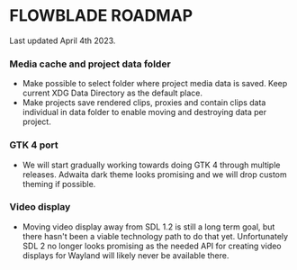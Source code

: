 # FLOWBLADE ROADMAP

Last updated April 4th 2023.

### Media cache and project data folder

* Make possible to select folder where project media data is saved. Keep current XDG Data Directory as the default place.
* Make projects save rendered clips, proxies and contain clips data individual in data folder to enable moving and destroying data per project.

### GTK 4 port

* We will start gradually working towards doing GTK 4 through multiple releases. Adwaita dark theme looks promising and we will drop custom theming if possible.

### Video display

- Moving video display away from SDL 1.2 is still a long term goal, but there hasn't been a viable technology path to do that yet. Unfortunately SDL 2 no longer looks promising as the needed API for creating video displays for Wayland will likely never be available there.
